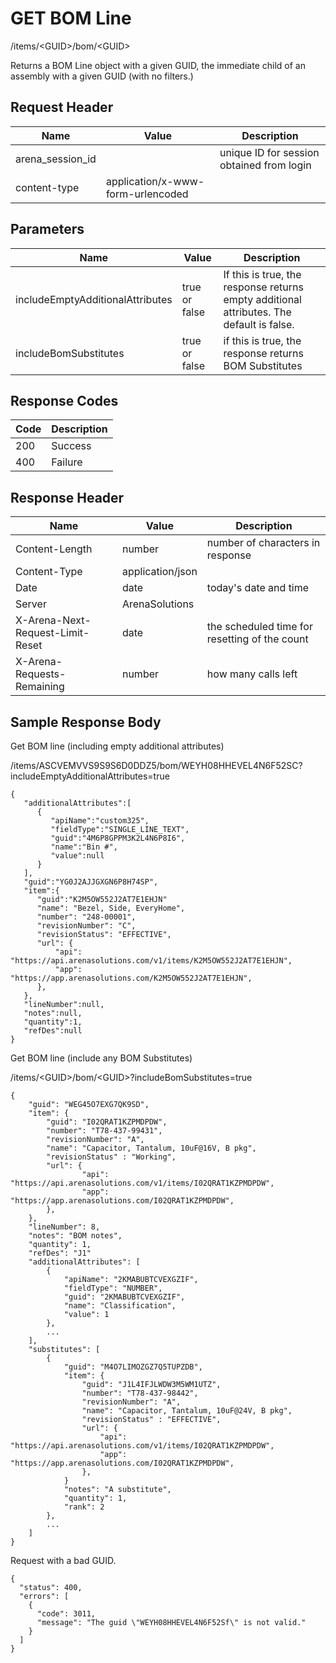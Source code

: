 # GET BOM Line
/items/&lt;GUID&gt;/bom/&lt;GUID&gt;

Returns a BOM Line object with a given GUID, the immediate child of an assembly with a given GUID \(with no filters.\) 

## Request Header

| Name<br> | Value<br> | Description<br> |
|  --- |  --- |  --- | 
| arena_session_id<br> |   | unique ID for session obtained from login<br> |
| content-type<br> | application/x-www-form-urlencoded<br> |   |

## Parameters

| Name<br> | Value<br> | Description<br> |
|  --- |  --- |  --- | 
| includeEmptyAdditionalAttributes<br> | true or false<br> | If this is true, the response returns empty additional attributes. The default is false.<br> |
| includeBomSubstitutes<br> | true or false<br> | if this is true, the response returns BOM Substitutes<br> |

## Response Codes

| Code<br> | Description<br> |
|  --- |  --- | 
| 200<br> | Success<br> |
| 400<br> | Failure<br> |

## Response Header

| Name<br> | Value<br> | Description<br> |
|  --- |  --- |  --- | 
| Content-Length<br> | number<br> | number of characters in response<br> |
| Content-Type<br> | application/json<br> |   |
| Date<br> | date<br> | today's date and time<br> |
| Server<br> | ArenaSolutions<br> |   |
| X-Arena-Next-Request-Limit-Reset<br> | date<br> | the scheduled time for resetting of the count<br> |
| X-Arena-Requests-Remaining<br> | number<br> | how many calls left<br> |

## Sample Response Body
Get BOM line \(including empty additional attributes\)

/items/ASCVEMVVS9S9S6D0DDZ5/bom/WEYH08HHEVEL4N6F52SC?includeEmptyAdditionalAttributes=true

```
{
   "additionalAttributes":[
      {
         "apiName":"custom325",
         "fieldType":"SINGLE_LINE_TEXT",
         "guid":"4M6P8GPPM3K2L4N6P8I6",
         "name":"Bin #",
         "value":null
      }
   ],
   "guid":"YG0J2AJJGXGN6P8H74SP",
   "item":{
      "guid":"K2M5OW552J2AT7E1EHJN"
      "name": "Bezel, Side, EveryHome",
      "number": "248-00001",
      "revisionNumber": "C",
      "revisionStatus": "EFFECTIVE",
      "url": {
          "api": "https://api.arenasolutions.com/v1/items/K2M5OW552J2AT7E1EHJN",
          "app": "https://app.arenasolutions.com/K2M5OW552J2AT7E1EHJN",  
      },
   },
   "lineNumber":null,
   "notes":null,
   "quantity":1,
   "refDes":null
}
```
Get BOM line \(include any BOM Substitutes\)

/items/&lt;GUID&gt;/bom/&lt;GUID&gt;?includeBomSubstitutes=true

```
{
    "guid": "WEG45O7EXG7QK9SD",
    "item": {
        "guid": "I02QRAT1KZPMDPDW",
        "number": "T78-437-99431",
        "revisionNumber": "A",
        "name": "Capacitor, Tantalum, 10uF@16V, B pkg",
        "revisionStatus" : "Working",
        "url": {
                "api": "https://api.arenasolutions.com/v1/items/I02QRAT1KZPMDPDW",
                "app": "https://app.arenasolutions.com/I02QRAT1KZPMDPDW",  
        },                                         
    },
    "lineNumber": 8,
    "notes": "BOM notes",
    "quantity": 1,
    "refDes": "J1"
    "additionalAttributes": [
        {
            "apiName": "2KMABUBTCVEXGZIF",
            "fieldType": "NUMBER",
            "guid": "2KMABUBTCVEXGZIF",
            "name": "Classification",
            "value": 1
        },
        ...
    ],
    "substitutes": [ 
        {
            "guid": "M4O7LIMOZGZ7Q5TUPZDB",
            "item": {
                "guid": "J1L4IFJLWDW3M5WM1UTZ",
                "number": "T78-437-98442",
                "revisionNumber": "A",
                "name": "Capacitor, Tantalum, 10uF@24V, B pkg",
                "revisionStatus" : "EFFECTIVE",
                "url": {
                    "api": "https://api.arenasolutions.com/v1/items/I02QRAT1KZPMDPDW",
                    "app": "https://app.arenasolutions.com/I02QRAT1KZPMDPDW",  
                },                         
            }
            "notes": "A substitute",
            "quantity": 1,
            "rank": 2
        },
        ...
    ]
}
```
Request with a bad GUID.

```
{
  "status": 400,
  "errors": [
    {
      "code": 3011,
      "message": "The guid \"WEYH08HHEVEL4N6F52Sf\" is not valid."
    }
  ]
}
```
